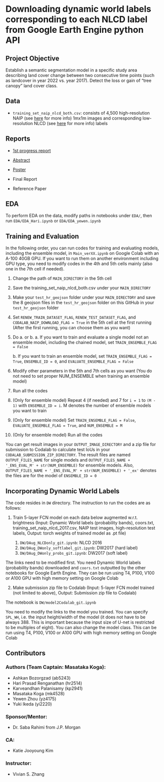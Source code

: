 # Downloading dynamic world labels corresponding to each NLCD label from Google Earth Engine python API

## Project Objective

Establish a semantic segmentation model in a specific study area describing land cover change between two consecutive time points (such as landcover in year 2022 vs. year 2017). Detect the loss or gain of “tree canopy” land cover class.

## Data

* `training_set_naip_nlcd_both.csv`: consists of 4,500 high-resolution NAIP (see [here](pdfs/naip_info_sheet_2013.pdf) for more info) 1mx1m images and corresponding low-resolution NLCD (see [here](https://www.usgs.gov/centers/eros/science/national-land-cover-database) for more info) labels

## Reports

* [1st progress report](pdfs/1st_report.pdf)

* [Abstract](pdfs/Abstract.pdf)

* [Poster](pdfs/Poster.pdf)

* Final Report

* Reference Paper

## EDA

To perform EDA on the data, modify paths in notebooks under `EDA/`, then run `EDA/EDA_Hari.ipynb` or `EDA/EDA_yewen.ipynb`


## Training and Evaluation

In the following order, you can run codes for training and evaluating models, including the ensemble model, in `Main_verXX.ipynb` on Google Colab with an A-100 40GB GPU. If you want to run them on another environment including GPU type, you need to modify codes in the 4th and 5th cells mainly (also one in the 7th cell if needed).

1. Change the path of `MAIN_DIRECTORY` in the 5th cell

2. Save the training_set_naip_nlcd_both.csv under your `MAIN_DIRECTORY`

3. Make your `test_hr_geojson` folder under your `MAIN_DIRECTORY` and save the 8 geojson files in the `test_hr_geojson` folder on this GitHub in your `test_hr_geojson` folder

4. Set `RENEW_TRAIN_DATASET_FLAG`, `RENEW_TEST_DATASET_FLAG`, and `CODALAB_NAIP_DOWNLOAD_FLAG = True` in the 5th cell at the first running (After the first running, you can choose them as you want)

5. Do a. or b.
    a. If you want to train and evaluate a single model not an ensemble model, including the chained model, set `TRAIN_ENSEMBLE_FLAG = False`

    b. If you want to train an ensemble model, set `TRAIN_ENSEMBLE_FLAG = True`, `ENSEMBLE_ID = 0`, and `EVALUATE_ENSEMBLE_FLAG = False`

6. Modify other parameters in the 5th and 7th cells as you want (You do not need to set proper NUM_ENSEMBLE when training an ensemble model)

7. Run all the codes

8. (Only for ensemble model) Repeat 4 (if needed) and 7 for `i = 1` to `(M - 1)` with `ENSEMBLE_ID = i`. M denotes the number of ensemble models you want to train

9. (Only for ensemble model) Set `TRAIN_ENSEMBLE_FLAG = False`, `EVALUATE_ENSEMBLE_FLAG = True`, and `NUM_ENSEMBLE = M`

10. (Only for ensemble model) Run all the codes

You can get result images in your `OUTPUT_IMAGE_DIRECTORY` and a zip file for submission to Codalab to calculate test IoUs in your `CODALAB_SUBMISSION_ZIP_DIRECTORY`. The result files are named `OUTPUT_FILES_NAME` for single models and `OUTPUT_FILES_NAME + '_ENS_EVAL_M' + str(NUM_ENSEMBLE)` for ensemble models. Also, `OUTPUT_FILES_NAME + '_ENS_EVAL_M' + str(NUM_ENSEMBLE) + '_ex'` denotes the files are for the model of `ENSEMBLE_ID = 0`

## Incorporating Dynamic World Labels

The code resides in `DW` directory. The instruction to run the codes are as follows: 

1. Train 5-layer FCN model on each data below augmented w.r.t. brightness (Input: Dynamic World labels (probability bands), coors.txt, training_set_naip_nlcd_2017.csv, NAIP test images, high-resolution test labels, Output: torch weights of trained model as .pt file)

    1. `DW/DAug_NLCDonly_git.ipynb`: NLCD 2016
    2. `DW/DAug_DWonly_softlabel_git.ipynb`: DW2017 (hard label)
    3. `DW/DAug_DWonly_probs_git.ipynb`: DW2017 (soft label)

The links need to be modified first. You need Dynamic World labels (probability bands) downloaded and `coors.txt` outputted by the other notebooks for Google Earth Engine. They can be run using T4, P100, V100 or A100 GPU with high memory setting on Google Colab

2. Make submission zip file to Codalab (Input: 5-layer FCN model trained (not limited to above), Output: Submission zip file to Codalab)

The notebook is `DW/model2Codalab_git.ipynb`

You need to modify the links to the model you trained. You can specify `SPL_WH`, i.e. the input height/width of the model (it does not have to be always 388. This is important because the input size of U-net is restricted to be multiples of eight). You can also change the model class. This can be run using T4, P100, V100 or A100 GPU with high memory setting on Google Colab

## Contributors

### Authors (Team Captain: Masataka Koga):
+ Ashkan Bozorgzad (ab5243)
+ Hari Prasad Renganathan (hr2514)
+ Karveandhan Palanisamy (kp2941)
+ Masataka Koga (mk4528)
+ Yewen Zhou (yz4175)
+ Yuki Ikeda (yi2220)

###  Sponsor/Mentor:
- Dr. Saba Rahimi from J.P. Morgan

###  CA:
- Katie Jooyoung Kim

###  Instructor:
- Vivian S. Zhang
